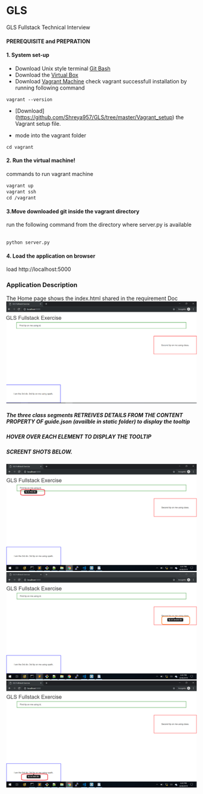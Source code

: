 # GLS
GLS Fullstack Technical Interview

#### PREREQUISITE and PREPRATION




#### 1. System set-up

* Download Unix style terminal [Git Bash](https://git-scm.com/downloads) 
* Download the [Virtual Box](https://www.virtualbox.org/wiki/Downloads)
* Download [Vagrant Machine](https://www.vagrantup.com/downloads.html)
check vagrant successfull installation by running following command

```
vagrant --version

```

* [Download] (https://github.com/Shreya957/GLS/tree/master/Vagrant_setup) the Vagrant setup  file.


* mode into the vagrant folder 

```
cd vagrant
```

#### 2. Run the virtual machine!

commands to run vagrant machine

```
vagrant up
vagrant ssh
cd /vagrant

```

 

#### 3.Move downloaded git inside the vagrant directory

 run the following command from the directory where server.py is available
 
 
 ```
 
 python server.py
 
 ```
 
 
 #### 4. Load the application on browser
 
 load http://localhost:5000
 
 
 
 
 
 ### Application Description
 
 The Home page shows the index.html shared in the requirement Doc
 ![Screeshot](https://github.com/Shreya957/GLS/blob/master/images/homepage.PNG)
 
 
 ##### The three class segments RETREIVES DETAILS FROM THE CONTENT PROPERTY OF guide.json (availble in static folder) to display the tooltip
 ##### HOVER OVER EACH ELEMENT TO DISPLAY THE TOOLTIP
 ##### SCREENT SHOTS BELOW.
   ![Screeshot](https://github.com/Shreya957/GLS/blob/master/images/tootip_class1.png)
    ![Screeshot](https://github.com/Shreya957/GLS/blob/master/images/tooltip_class2.png)
     ![Screeshot](https://github.com/Shreya957/GLS/blob/master/images/tooltip_class3.png)
    
 
 
 
 
 
 

 
 



